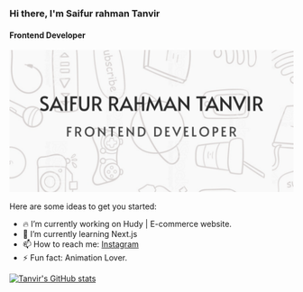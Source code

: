 ### Hi there, I'm Saifur rahman Tanvir
#### Frontend Developer

![Tanvir's GitHub stats](https://github.com/saifurrahmantanvir/saifurrahmantanvir/blob/main/Github_background_small.png)

Here are some ideas to get you started:

- 🔥 I’m currently working on Hudy | E-commerce website.
- 🎉 I’m currently learning Next.js
- 📫 How to reach me: [Instagram](https://instagram.com/tanvirrahman.dev)
- ⚡ Fun fact: Animation Lover.

[![Tanvir's GitHub stats](https://github-readme-stats.vercel.app/api?username=saifurrahmantanvir)](https://github.com/saifurrahmantanvir)
